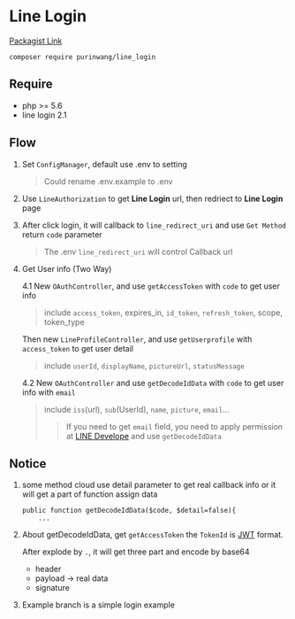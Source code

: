 # Line Login
[Packagist Link](https://packagist.org/packages/purinwang/line_login#0.0.0)

```
composer require purinwang/line_login
```
## Require
- php >= 5.6
- line login 2.1
## Flow
1. Set `ConfigManager`, default use .env to setting
    > Could rename .env.example to .env
2. Use `LineAuthorization` to get **Line Login** url, then redriect to **Line Login** page
3. After click login, it will callback to `line_redirect_uri` and use `Get Method` return `code` parameter
    > The .env `line_redirect_uri` will control Callback url
4. Get User info (Two Way)
    
    4.1 New `OAuthController`, and use `getAccessToken` with `code` to get user info
    > include `access_token`, expires_in, `id_token`, `refresh_token`, scope, token_type

    Then new `LineProfileController`, and use `getUserprofile` with `access_token` to get user detail
    > include `userId`, `displayName`, `pictureUrl`, `statusMessage`

    4.2 New `OAuthController` and use `getDecodeIdData` with `code` to get user info with `email`
    > include `iss`(url), `sub`(UserId), `name`, `picture`, `email`...
    >>If you need to get `email` field, you need to apply permission at [LINE Develope](https://developers.line.biz/zh-hant/docs/line-login/integrate-line-login/#applying-for-email-permission) and use `getDecodeIdData`

## Notice
1. some method cloud use detail parameter to get real callback info or it will get a part of function assign data
    ```
    public function getDecodeIdData($code, $detail=false){
        ...
    ```
2. About getDecodeIdData, get `getAccessToken` the `TokenId` is [JWT](JWT.io) format.

   After explode by `.`, it will get three part and encode by base64
   - header 
   - payload -> real data
   - signature 

3. Example branch is a simple login example